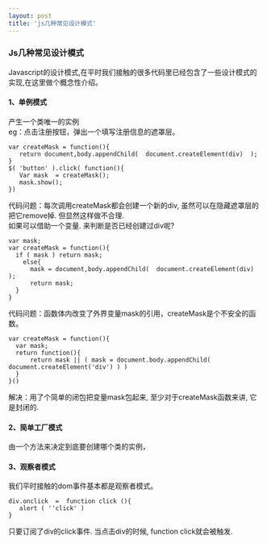 ```yaml
---
layout: post
title: 'js几种常见设计模式'
---
```

### Js几种常见设计模式   
 Javascript的设计模式,在平时我们接触的很多代码里已经包含了一些设计模式的实现,在这里做个概念性介绍。   
#### 1、单例模式  
产生一个类唯一的实例   
eg：点击注册按钮，弹出一个填写注册信息的遮罩层。  
```
var createMask = function(){
   return document,body.appendChild(  document.createElement(div)  );
}
$( 'button' ).click( function(){ 
   Var mask  = createMask(); 
   mask.show(); 
})
```
代码问题：每次调用createMask都会创建一个新的div, 虽然可以在隐藏遮罩层的把它remove掉. 但显然这样做不合理.  
如果可以借助一个变量. 来判断是否已经创建过div呢?  
```
var mask;
var createMask = function(){
  if ( mask ) return mask;
	else{
	  mask = document,body.appendChild(  document.createElement(div)  );
	  return mask;	 
  } 
}

```
代码问题：函数体内改变了外界变量mask的引用，createMask是个不安全的函数。   
```
var createMask = function(){
  var mask;
  return function(){
      return mask || ( mask = document.body.appendChild( document.createElement('div') ) )
  }
}()
```
解决：用了个简单的闭包把变量mask包起来, 至少对于createMask函数来讲, 它是封闭的.   
#### 2、简单工厂模式
由一个方法来决定到底要创建哪个类的实例，
#### 3、观察者模式
我们平时接触的dom事件基本都是观察者模式。 
``` 
div.onclick  =  function click (){
   alert ( ''click' )
}
```
只要订阅了div的click事件. 当点击div的时候, function click就会被触发.